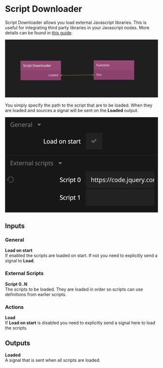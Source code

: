 # Script Downloader

Script Downloader allows you load external Javascript libraries. This is useful for integrating third party libraries in your Javascript nodes. More details can be found in [this guide](guides/external-scripts).

![](script-downloader-1.png ':class=img-size-m')

You simply specify the path to the script that are to be loaded. When they are loaded and sources a signal will be sent on the **Loaded** output.

![](script-downloader-2.png ':class=img-size-m')

## Inputs

### General

**Load on start**  
If enabled the scripts are loaded on start. If not you need to explicitly send a signal to **Load**.

### External Scripts

**Script 0..N**  
The scripts to be loaded. They are loaded in order so scripts can use definitions from earlier scripts.

### Actions

**Load**  
If **Load on start** is disabled you need to explicitly send a signal here to load the scripts.

## Outputs

**Loaded**  
A signal that is sent when all scripts are loaded.
